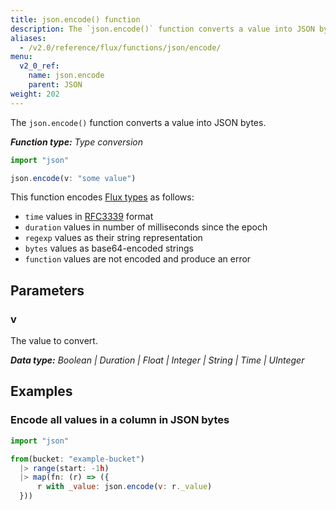 ```yaml
---
title: json.encode() function
description: The `json.encode()` function converts a value into JSON bytes.
aliases:
  - /v2.0/reference/flux/functions/json/encode/
menu:
  v2_0_ref:
    name: json.encode
    parent: JSON
weight: 202
---
```


The `json.encode()` function converts a value into JSON bytes.

_**Function type:** Type conversion_

```js
import "json"

json.encode(v: "some value")
```

This function encodes [Flux types](/v2.0/reference/flux/language/types/) as follows:

- `time` values in [RFC3339](https://tools.ietf.org/html/rfc3339) format
- `duration` values in number of milliseconds since the epoch
- `regexp` values as their string representation
- `bytes` values as base64-encoded strings
- `function` values are not encoded and produce an error

## Parameters

### v
The value to convert.

_**Data type:** Boolean | Duration | Float | Integer | String | Time | UInteger_

## Examples

### Encode all values in a column in JSON bytes
```js
import "json"

from(bucket: "example-bucket")
  |> range(start: -1h)
  |> map(fn: (r) => ({
      r with _value: json.encode(v: r._value)
  }))
```
